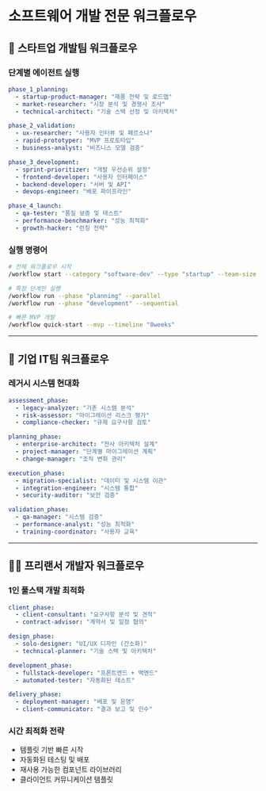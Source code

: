 # 소프트웨어 개발 전문 워크플로우

## 🚀 스타트업 개발팀 워크플로우

### 단계별 에이전트 실행
```yaml
phase_1_planning:
  - startup-product-manager: "제품 전략 및 로드맵"
  - market-researcher: "시장 분석 및 경쟁사 조사"
  - technical-architect: "기술 스택 선정 및 아키텍처"

phase_2_validation:
  - ux-researcher: "사용자 인터뷰 및 페르소나"
  - rapid-prototyper: "MVP 프로토타입"
  - business-analyst: "비즈니스 모델 검증"

phase_3_development:
  - sprint-prioritizer: "개발 우선순위 설정"
  - frontend-developer: "사용자 인터페이스"
  - backend-developer: "서버 및 API"
  - devops-engineer: "배포 파이프라인"

phase_4_launch:
  - qa-tester: "품질 보증 및 테스트"
  - performance-benchmarker: "성능 최적화"
  - growth-hacker: "런칭 전략"
```

### 실행 명령어
```bash
# 전체 워크플로우 시작
/workflow start --category "software-dev" --type "startup" --team-size "5-10"

# 특정 단계만 실행
/workflow run --phase "planning" --parallel
/workflow run --phase "development" --sequential

# 빠른 MVP 개발
/workflow quick-start --mvp --timeline "8weeks"
```

---

## 🏢 기업 IT팀 워크플로우

### 레거시 시스템 현대화
```yaml
assessment_phase:
  - legacy-analyzer: "기존 시스템 분석"
  - risk-assessor: "마이그레이션 리스크 평가"
  - compliance-checker: "규제 요구사항 검토"

planning_phase:
  - enterprise-architect: "전사 아키텍처 설계"
  - project-manager: "단계별 마이그레이션 계획"
  - change-manager: "조직 변화 관리"

execution_phase:
  - migration-specialist: "데이터 및 시스템 이관"
  - integration-engineer: "시스템 통합"
  - security-auditor: "보안 검증"

validation_phase:
  - qa-manager: "시스템 검증"
  - performance-analyst: "성능 최적화"
  - training-coordinator: "사용자 교육"
```

---

## 👨‍💻 프리랜서 개발자 워크플로우

### 1인 풀스택 개발 최적화
```yaml
client_phase:
  - client-consultant: "요구사항 분석 및 견적"
  - contract-advisor: "계약서 및 일정 협의"

design_phase:
  - solo-designer: "UI/UX 디자인 (간소화)"
  - technical-planner: "기술 스택 및 아키텍처"

development_phase:
  - fullstack-developer: "프론트엔드 + 백엔드"
  - automated-tester: "자동화된 테스트"

delivery_phase:
  - deployment-manager: "배포 및 운영"
  - client-communicator: "결과 보고 및 인수"
```

### 시간 최적화 전략
- 템플릿 기반 빠른 시작
- 자동화된 테스팅 및 배포
- 재사용 가능한 컴포넌트 라이브러리
- 클라이언트 커뮤니케이션 템플릿